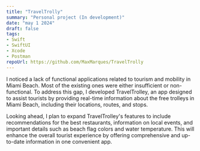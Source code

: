 ```yaml
---
title: "TravelTrolly"
summary: "Personal project (In development)"
date: "may 1 2024"
draft: false
tags:
- Swift
- SwiftUI
- Xcode
- Postman
repoUrl: https://github.com/MaxMarques/TravelTrolly
---
```


I noticed a lack of functional applications related to tourism and mobility in Miami Beach. Most of the existing ones were either insufficient or non-functional. To address this gap, I developed TravelTrolley, an app designed to assist tourists by providing real-time information about the free trolleys in Miami Beach, including their locations, routes, and stops.

Looking ahead, I plan to expand TravelTrolley's features to include recommendations for the best restaurants, information on local events, and important details such as beach flag colors and water temperature. This will enhance the overall tourist experience by offering comprehensive and up-to-date information in one convenient app.
